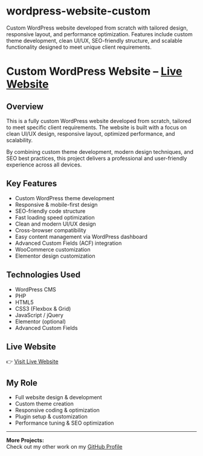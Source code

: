 # wordpress-website-custom
Custom WordPress website developed from scratch with tailored design, responsive layout, and performance optimization. Features include custom theme development, clean UI/UX, SEO-friendly structure, and scalable functionality designed to meet unique client requirements.
# Custom WordPress Website – [Live Website](https://ezaccountingsolutions.com.au/)

## Overview
This is a fully custom WordPress website developed from scratch, tailored to meet specific client requirements. The website is built with a focus on clean UI/UX design, responsive layout, optimized performance, and scalability. 

By combining custom theme development, modern design techniques, and SEO best practices, this project delivers a professional and user-friendly experience across all devices.

## Key Features
- Custom WordPress theme development
- Responsive & mobile-first design
- SEO-friendly code structure
- Fast loading speed optimization
- Clean and modern UI/UX design
- Cross-browser compatibility
- Easy content management via WordPress dashboard
- Advanced Custom Fields (ACF) integration
- WooCommerce customization 
- Elementor design customization

## Technologies Used
- WordPress CMS
- PHP
- HTML5
- CSS3 (Flexbox & Grid)
- JavaScript / jQuery
- Elementor (optional)
- Advanced Custom Fields

## Live Website
👉 [Visit Live Website](https://ezaccountingsolutions.com.au/)

## My Role
- Full website design & development
- Custom theme creation
- Responsive coding & optimization
- Plugin setup & customization
- Performance tuning & SEO optimization

---

**More Projects:**  
Check out my other work on my [GitHub Profile](https://github.com/UmerDev695)
